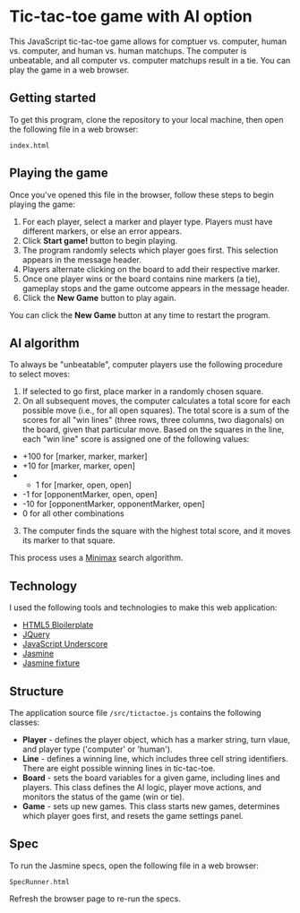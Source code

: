 # Tic-tac-toe game with AI option

This JavaScript tic-tac-toe game allows for comptuer vs. computer, human vs. computer, and human vs. human matchups. The computer is unbeatable, and all computer vs. computer matchups result in a tie. You can play the game in a web browser.

## Getting started

To get this program, clone the repository to your local machine, then open the following file in a web browser:
```
index.html
```
## Playing the game

Once you've opened this file in the browser, follow these steps to begin playing the game:

1. For each player, select a marker and player type. Players must have different markers, or else an error appears.
2. Click **Start game!** button to begin playing.
3. The program randomly selects which player goes first. This selection appears in the message header.
4. Players alternate clicking on the board to add their respective marker.
5. Once one player wins or the board contains nine markers (a tie), gameplay stops and the game outcome appears in the message header.
6. Click the **New Game** button to play again.

You can click the **New Game** button at any time to restart the program.

## AI algorithm

To always be "unbeatable", computer players use the following procedure to select moves:

1. If selected to go first, place marker in a randomly chosen square.
2. On all subsequent moves, the computer calculates a total score for each possible move (i.e., for all open squares). The total score is a sum of the scores for all "win lines" (three rows, three columns, two diagonals) on the board, given that particular move. Based on the squares in the line, each "win line" score is assigned one of the following values:
  * +100 for [marker, marker, marker]
  * +10 for [marker, marker, open]
  * + 1 for [marker, open, open]
  * -1 for [opponentMarker, open, open]
  * -10 for [opponentMarker, opponentMarker, open]
  * 0 for all other combinations

3. The computer finds the square with the highest total score, and it moves its marker to that square.

This process uses a [Minimax](https://en.wikipedia.org/wiki/Minimax) search algorithm.

## Technology

I used the following tools and technologies to make this web application:

* [HTML5 Bloilerplate](http://html5boilerplate.com/)
* [JQuery](http://jquery.com/)
* [JavaScript Underscore](http://underscorejs.org/)
* [Jasmine](http://pivotal.github.io/jasmine/)
* [Jasmine fixture](https://github.com/searls/jasmine-fixture)

## Structure

The application source file ```/src/tictactoe.js``` contains the following classes:

* **Player** - defines the player object, which has a marker string, turn vlaue, and player type ('computer' or 'human').
* **Line** - defines a winning line, which includes three cell string identifiers. There are eight possible winning lines in tic-tac-toe.
* **Board** - sets the board variables for a given game, including lines and players. This class defines the AI logic, player move actions, and monitors the status of the game (win or tie).
* **Game** - sets up new games. This class starts new games, determines which player goes first, and resets the game settings panel.

## Spec

To run the Jasmine specs, open the following file in a web browser:
```
SpecRunner.html
```
Refresh the browser page to re-run the specs.
